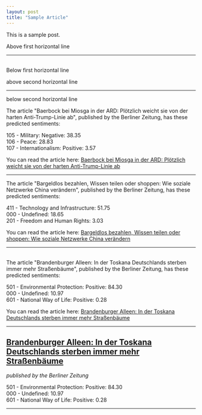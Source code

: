 ```yaml
---
layout: post
title: "Sample Article"
---
```

This is a sample post.

Above first horizontal line

---
<br/>
Below first horizontal line

above second horizontal line

___

below second horizontal line


The article "Baerbock bei Miosga in der ARD: Plötzlich weicht sie von der harten Anti-Trump-Linie ab", published by the Berliner Zeitung, has these predicted sentiments:

105 - Military: Negative: 38.35  
106 - Peace: 28.83  
107 - Internationalism: Positive: 3.57

You can read the article here: [Baerbock bei Miosga in der ARD: Plötzlich weicht sie von der harten Anti-Trump-Linie ab](https://www.berliner-zeitung.de/politik-gesellschaft/ueberraschung-bei-annalena-baerbock-ploetzlich-weicht-sie-von-der-harten-anti-trump-linie-ab-li.2290108)

---

The article "Bargeldlos bezahlen, Wissen teilen oder shoppen: Wie soziale Netzwerke China verändern", published by the Berliner Zeitung, has these predicted sentiments:

411 - Technology and Infrastructure: 51.75  
000 - Undefined: 18.65  
201 - Freedom and Human Rights: 3.03

You can read the article here: [Bargeldlos bezahlen, Wissen teilen oder shoppen: Wie soziale Netzwerke China verändern](https://www.berliner-zeitung.de/politik-gesellschaft/geopolitik/bargeldlos-bezahlen-wissen-teilen-oder-shoppen-wie-soziale-netzwerke-china-veraendern-li.2288040)

---
<br/>
The article "Brandenburger Alleen: In der Toskana Deutschlands sterben immer mehr Straßenbäume", published by the Berliner Zeitung, has these predicted sentiments:

501 - Environmental Protection: Positive: 84.30  
000 - Undefined: 10.97  
601 - National Way of Life: Positive: 0.28

You can read the article here: [Brandenburger Alleen: In der Toskana Deutschlands sterben immer mehr Straßenbäume](https://www.berliner-zeitung.de/mensch-metropole/brandenburger-alleen-immer-mehr-strassenbaeume-sterben-aus-li.2288534)

---
## [Brandenburger Alleen: In der Toskana Deutschlands sterben immer mehr Straßenbäume](https://www.berliner-zeitung.de/mensch-metropole/brandenburger-alleen-immer-mehr-strassenbaeume-sterben-aus-li.2288534)
_published by the Berliner Zeitung_

501 - Environmental Protection: Positive: 84.30  
000 - Undefined: 10.97  
601 - National Way of Life: Positive: 0.28

---

